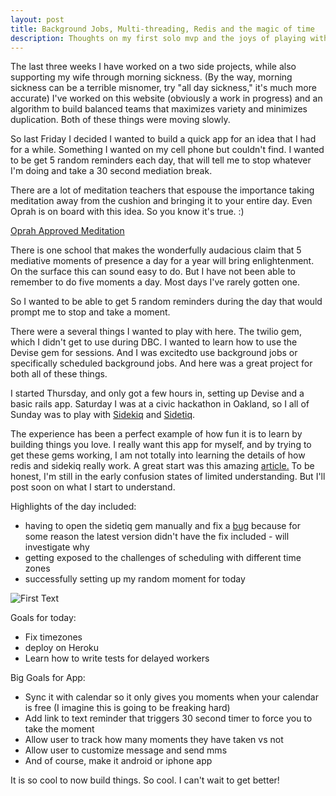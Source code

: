 ```yaml
---
layout: post
title: Background Jobs, Multi-threading, Redis and the magic of time
description: Thoughts on my first solo mvp and the joys of playing with new technologies on personal projects.  
---
```



The last three weeks I have worked on a two side projects, while also supporting my wife through morning sickness.  (By the way, morning sickness can be a terrible misnomer, try "all day sickness," it's much more accurate) I've worked on this website (obviously a work in progress) and an algorithm to build balanced teams that maximizes variety and minimizes duplication.  Both of these things were moving slowly.

So last Friday I decided I wanted to build a quick app for an idea that I had for a while.  Something I wanted on my cell phone but couldn't find.  I wanted to be get 5 random reminders each day, that will tell me to stop whatever I'm doing and take a 30 second mediation break.  

There are a lot of meditation teachers that espouse the importance taking meditation away from the cushion and bringing it to your entire day.  Even Oprah is on board with this idea.  So you know it's true. :)

[Oprah Approved Meditation](http://www.oprah.com/spirit/One-Moment-Meditation-Day-1-Introduction-to-the-Basic-Minute)

There is one school that makes the wonderfully audacious claim that 5 mediative moments of presence a day for a year will bring enlightenment.  On the surface this can sound easy to do.  But I have not been able to remember to do five moments a day.  Most days I've rarely gotten one.  

So I wanted to be able to get 5 random reminders during the day that would prompt me to stop and take a moment.

There were a several things I wanted to play with here.  The twilio gem, which I didn't get to use during DBC. I wanted to learn how to use the Devise gem for sessions.  And I was excitedto use background jobs or specifically scheduled background jobs.  And here was a great project for both all of these things.

I started Thursday, and only got a few hours in, setting up Devise and a basic rails app.  Saturday I was at a civic hackathon in Oakland, so I all of Sunday was to play with [Sidekiq](http://sidekiq.org/) and [Sidetiq](http://sidekiq.org).

The experience has been a perfect example of how fun it is to learn by building things you love.  I really want this app for myself, and by trying to get these gems working, I am not totally into learning the details of how redis and sidekiq really work.  A great start was this amazing [article.](http://openmymind.net/2011/11/8/Redis-Zero-To-Master-In-30-Minutes-Part-1/)  To be honest, I'm still in the early confusion states of limited understanding.  But I'll post soon on what I start to understand.

Highlights of the day included:

* having to open the sidetiq gem manually and fix a [bug](https://github.com/tobiassvn/sidetiq/commit/204091b7bb7779ce37ebda9eda2c694d511ae139) because for some reason the latest version didn't have the fix included - will investigate why
* getting exposed to the challenges of scheduling with different time zones
* successfully setting up my random moment for today

![First Text](http://minus.com/i/bjxoJH7ZguMeu)

Goals for today:

* Fix timezones
* deploy on Heroku
* Learn how to write tests for delayed workers

Big Goals for App:

* Sync it with calendar so it only gives you moments when your calendar is free (I imagine this is going to be freaking hard)
* Add link to text reminder that triggers 30 second timer to force you to take the moment
* Allow user to track how many moments they have taken vs not
* Allow user to customize message and send mms
* And of course, make it android or iphone app 

It is so cool to now build things.  So cool.  I can't wait to get better!




